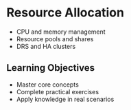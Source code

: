 # Resource Allocation
- CPU and memory management
- Resource pools and shares
- DRS and HA clusters

## Learning Objectives
- Master core concepts
- Complete practical exercises
- Apply knowledge in real scenarios
